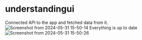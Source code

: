 # understandingui
Connected API to the app and fetched data from it.
![Screenshot from 2024-05-31 15-50-14](https://github.com/Adul23/understandingui/assets/147740606/3565aee8-0cb2-4a87-b97d-51449a152ef3)
Everything is up to date
![Screenshot from 2024-05-31 15-50-26](https://github.com/Adul23/understandingui/assets/147740606/65584fbe-1114-4cd4-9d01-4a10befffcb0)
